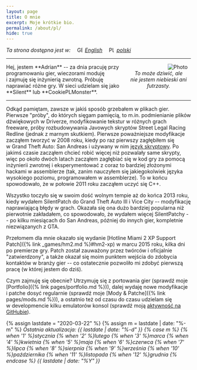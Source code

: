 ```yaml
---
layout: page
title: O mnie
excerpt: Moje krótkie bio.
permalink: /about/pl/
hide: true
---
```


*Ta strona dostępna jest w:*
<a href="{% link pages/about.md %}"><span style="white-space: nowrap"><img style="height:1em;padding: 0 0.5em 0 1em"
    src="{% link assets/img/flags/gb.svg %}" alt="GB">*English*</span></a>
<a href="{% link pages/about-pl.md %}"><span style="white-space: nowrap"><img style="height:1em;padding: 0 0.5em 0 1em"
    src="{% link assets/img/flags/pl.svg %}" alt="PL">*polski*</span></a>

***

<div style="max-width:35%;float:right;text-align:center" >
<img style="padding:0 5%;float:right" src="https://i.imgur.com/nnXmF1k.jpg" alt="Photo">
<em><span style="display:inline-block">To może dziwić, ale</span>
<span style="display:inline-block">nie jestem niebieski ani futrzasty.</span></em>
</div>
Hej, jestem **Adrian** -- za dnia pracuję przy programowaniu gier, wieczorami moduję i&nbsp;zajmuję się inżynierią zwrotną.
Próbuję naprawiać różne gry. W&nbsp;sieci udzielam się jako **Silent** lub **CookiePLMonster**.

***

Odkąd pamiętam, zawsze w&nbsp;jakiś sposób grzebałem w&nbsp;plikach gier. Pierwsze "próby", do których sięgam pamięcią,
to m.in. podmienianie plików dźwiękowych w&nbsp;Driverze, modyfikowanie tekstur w&nbsp;różnych grach freeware,
próby rozbudowywania Javowych skryptów Street Legal Racing Redline (jednak z&nbsp;marnym skutkiem).
Pierwsze poważniejsze modyfikacje zacząłem tworzyć w&nbsp;2008 roku, kiedy po raz pierwszy zagłębiłem się
w&nbsp;Grand Theft Auto: San Andreas i&nbsp;używany w&nbsp;nim [język skryptowy](https://gtamods.com/wiki/SCM_language).
Po jakimś czasie zacząłem chcieć robić więcej niż pozwalały same skrypty, więc po około
dwóch latach zacząłem zagłębiać się w&nbsp;kod gry za pomocą inżynierii zwrotnej i&nbsp;eksperymentować z&nbsp;coraz to
bardziej złożonymi hackami w&nbsp;assemblerze (tak, zanim nauczyłem się jakiegokolwiek języka wysokiego poziomu,
programowałem w&nbsp;assemblerze). To w&nbsp;końcu spowodowało, że w&nbsp;połowie 2011 roku zacząłem uczyć się C++.

Wszystko toczyło się w&nbsp;swoim dość wolnym tempie aż do końca 2013 roku, kiedy wydałem SilentPatch do Grand Theft Auto III
i&nbsp;Vice City -- modyfikację naprawiającą błędy w&nbsp;grach. Okazała się ona dużo bardziej popularna niż pierwotnie zakładałem,
co spowodowało, że wydałem więcej SilentPatchy -- po kilku miesiącach do San Andreas, później do innych gier,
kompletnie niezwiązanych z&nbsp;GTA.

Przełomem dla mnie okazało się wydanie [Hotline Miami 2 XP Support Patch]({% link _games/hm2.md %}#hm2-xp)
w&nbsp;marcu 2015 roku, kilka dni po premierze gry. Patch został zauważony przez twórców i&nbsp;oficjalnie "zatwierdzony",
a&nbsp;także okazał się moim punktem wejścia do zdobycia kontaktów w&nbsp;branży gier -- co ostatecznie pozwoliło mi zdobyć
pierwszą pracę (w&nbsp;której jestem do dziś).

Czym zajmuję się obecnie? Utrzymuję się z&nbsp;portowania gier (sprawdź moje [Portfolio]({% link pages/portfolio.md %})),
dalej wydaję nowe modyfikacje i&nbsp;patche dosyć regularnie (sprawdź moje [Mody & Patche]({% link pages/mods.md %})),
a&nbsp;ostatnio też od czasu do czasu udzielam się w&nbsp;developmencie kilku emulatorów konsol
(sprawdź moją [aktywność na GitHubie](https://github.com/CookiePLMonster)).

{% assign lastdate = "2020-03-22" %}
{% assign m = lastdate | date: "%-m" %}
*Ostatnia aktualizacja:
{{ lastdate | date: "%-d" }} {% case m %}
  {% when '1' %}stycznia
  {% when '2' %}lutego
  {% when '3' %}marca
  {% when '4' %}kwietnia
  {% when '5' %}maja
  {% when '6' %}czerwca
  {% when '7' %}lipca
  {% when '8' %}sierpnia
  {% when '9' %}września
  {% when '10' %}października
  {% when '11' %}listopada
  {% when '12' %}grudnia
{% endcase %} {{ lastdate | date: "%Y" }}*